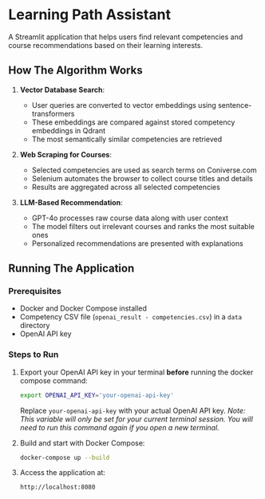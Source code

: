 # Learning Path Assistant

A Streamlit application that helps users find relevant competencies and course recommendations based on their learning interests.

## How The Algorithm Works

1.  **Vector Database Search**:
    * User queries are converted to vector embeddings using sentence-transformers
    * These embeddings are compared against stored competency embeddings in Qdrant
    * The most semantically similar competencies are retrieved

2.  **Web Scraping for Courses**:
    * Selected competencies are used as search terms on Coniverse.com
    * Selenium automates the browser to collect course titles and details
    * Results are aggregated across all selected competencies

3.  **LLM-Based Recommendation**:
    * GPT-4o processes raw course data along with user context
    * The model filters out irrelevant courses and ranks the most suitable ones
    * Personalized recommendations are presented with explanations

## Running The Application

### Prerequisites

* Docker and Docker Compose installed
* Competency CSV file (`openai_result - competencies.csv`) in a `data` directory
* OpenAI API key

### Steps to Run

1.  Export your OpenAI API key in your terminal **before** running the docker compose command:
    ```bash
    export OPENAI_API_KEY='your-openai-api-key'
    ```
    Replace `your-openai-api-key` with your actual OpenAI API key. *Note: This variable will only be set for your current terminal session. You will need to run this command again if you open a new terminal.*

2.  Build and start with Docker Compose:
    ```bash
    docker-compose up --build
    ```

3.  Access the application at:
    ```
    http://localhost:8080
    ```